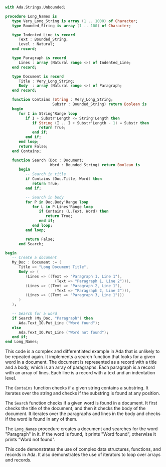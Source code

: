 ```ada
with Ada.Strings.Unbounded;

procedure Long_Names is
   type Very_Long_String is array (1 .. 1000) of Character;
   type Bounded_String is array (1 .. 100) of Character;

   type Indented_Line is record
      Text : Bounded_String;
      Level : Natural;
   end record;

   type Paragraph is record
      Lines : array (Natural range <>) of Indented_Line;
   end record;

   type Document is record
      Title : Very_Long_String;
      Body  : array (Natural range <>) of Paragraph;
   end record;

   function Contains (String : Very_Long_String;
                     Substr : Bounded_String) return Boolean is
   begin
      for I in String'Range loop
         if I + Substr'Length <= String'Length then
            if String (I .. I + Substr'Length - 1) = Substr then
               return True;
            end if;
         end if;
      end loop;
      return False;
   end Contains;

   function Search (Doc : Document;
                    Word : Bounded_String) return Boolean is
      begin
         -- Search in title
         if Contains (Doc.Title, Word) then
            return True;
         end if;

         -- Search in body
         for P in Doc.Body'Range loop
            for L in P.Lines'Range loop
               if Contains (L.Text, Word) then
                  return True;
               end if;
            end loop;
         end loop;

         return False;
      end Search;

begin
   -- Create a document
   My_Doc : Document := (
      Title => "Long Document Title",
      Body => (
         (Lines => ((Text => "Paragraph 1, Line 1"),
                      (Text => "Paragraph 1, Line 2"))),
         (Lines => ((Text => "Paragraph 2, Line 1"),
                      (Text => "Paragraph 2, Line 2"))),
         (Lines => ((Text => "Paragraph 3, Line 1")))
      )
   );

   -- Search for a word
   if Search (My_Doc, "Paragraph") then
      Ada.Text_IO.Put_Line ("Word found");
   else
      Ada.Text_IO.Put_Line ("Word not found");
   end if;
end Long_Names;
```

This code is a complex and differentiated example in Ada that is unlikely to be repeated again. It implements a search function that looks for a given word in a document. The document is represented as a record with a title and a body, which is an array of paragraphs. Each paragraph is a record with an array of lines. Each line is a record with a text and an indentation level.

The `Contains` function checks if a given string contains a substring. It iterates over the string and checks if the substring is found at any position.

The `Search` function checks if a given word is found in a document. It first checks the title of the document, and then it checks the body of the document. It iterates over the paragraphs and lines in the body and checks if the word is found in any of them.

The `Long_Names` procedure creates a document and searches for the word "Paragraph" in it. If the word is found, it prints "Word found", otherwise it prints "Word not found".

This code demonstrates the use of complex data structures, functions, and records in Ada. It also demonstrates the use of iterators to loop over arrays and records.